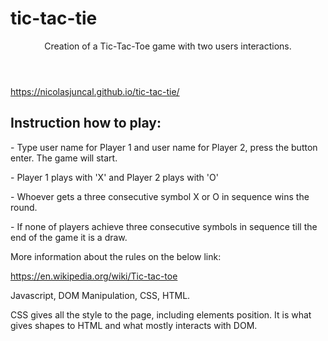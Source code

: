 # tic-tac-tie
<body>
<header>
Creation of a Tic-Tac-Toe game with two users interactions.
</header>
  <a href="https://nicolasjuncal.github.io/tic-tac-tie/">https://nicolasjuncal.github.io/tic-tac-tie/ </a>
<section>
  <h1>Instruction how to play:</h1>
 <p> - Type user name for Player 1 and user name for Player 2, press the button enter. The game will start.</p>
 <p> - Player 1 plays with 'X' and Player 2 plays with 'O'</p>
 <p>- Whoever gets a three consecutive symbol X or O in sequence wins the round.</p>
 <p> - If none of players achieve three consecutive symbols in sequence till the end of the game it is a draw.</p>
 <p> More information about the rules on the below link:
 <p> <a href="https://en.wikipedia.org/wiki/Tic-tac-toe">https://en.wikipedia.org/wiki/Tic-tac-toe</a></p>
</section>
  
<section>  
<p class="tic-tac-toe-html>
The utilization of HTML was mainly to create a visual interation with the users and separate the content in order to make sense and be organised. Giving classes and IDs to particular tags and DOM manipulation was part essential to make it work.
</p>
<p class="tic-tac-toe-javascript>
Javascript, DOM Manipulation, CSS, HTML.
</p>
<p class="tic-tac-toe-css">
CSS gives all the style to the page, including elements position. It is what gives shapes to HTML and what mostly interacts with DOM.
</p>
<p>
</section>


</body>
